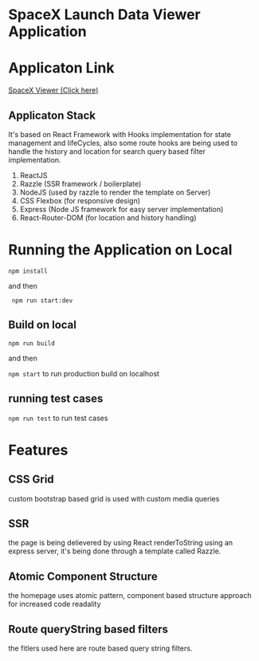 # SpaceX Launch Data Viewer Application

# Applicaton Link
[SpaceX Viewer (Click here)]()

## Applicaton Stack

It's based on React Framework with Hooks implementation for state management and lifeCycles, also some route hooks are being used to handle the history and location for search query based filter implementation.

1. ReactJS
2. Razzle (SSR framework / boilerplate)
3. NodeJS (used by razzle to render the template on Server)
4. CSS Flexbox (for responsive design)
5. Express (Node JS framework for easy server implementation)
6. React-Router-DOM (for location and history handling)

# Running the Application on Local

``` npm install ```

and then

``` npm run start:dev```

## Build on local

``` npm run build ```

 and then 

 ``` npm start ``` to run production build on localhost

 ## running test cases

 ``` npm run test ``` to run test cases

# Features

## CSS Grid
custom bootstrap based grid is used with custom media queries

## SSR
the page is being delievered by using React renderToString using an express server, it's being done through a template called Razzle.

## Atomic Component Structure
the homepage uses atomic pattern, component based structure approach for increased code readality

## Route queryString based filters
the fitlers used here are route based query string filters.
